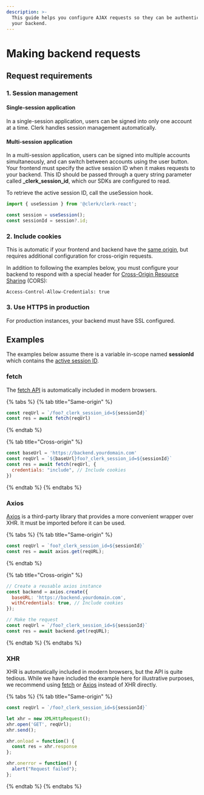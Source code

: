 ```yaml
---
description: >-
  This guide helps you configure AJAX requests so they can be authenticated by
  your backend.
---
```


# Making backend requests

## Request requirements

### 1. Session management

#### Single-session application

In a single-session application, users can be signed into only one account at a time. Clerk handles session management automatically.

#### Multi-session application

In a multi-session application, users can be signed into multiple accounts simultaneously, and can switch between accounts using the user button. Your frontend must specify the active session ID when it makes requests to your backend. This ID should be passed through a query string parameter called **\_clerk\_session\_id**, which our SDKs are configured to read.

To retrieve the active session ID, call the useSession hook.

```jsx
import { useSession } from '@clerk/clerk-react';

const session = useSession();
const sessionId = session?.id;
```

### 2. Include cookies

This is automatic if your frontend and backend have the [same origin](https://developer.mozilla.org/en-US/docs/Web/Security/Same-origin_policy), but requires additional configuration for cross-origin requests.

In addition to following the examples below, you must configure your backend to respond with a special header for [Cross-Origin Resource Sharing](https://developer.mozilla.org/en-US/docs/Web/HTTP/CORS) \(CORS\):

```http
Access-Control-Allow-Credentials: true
```

### 3. Use HTTPS in production

For production instances, your backend must have SSL configured.

## Examples

The examples below assume there is a variable in-scope named **sessionId** which contains the [active session ID](making-backend-requests.md#1-set-__clerk_session_id).

### fetch

The [fetch API](https://developer.mozilla.org/en-US/docs/Web/API/Fetch_API/Using_Fetch) is automatically included in modern browsers.

{% tabs %}
{% tab title="Same-origin" %}
```jsx
const reqUrl = `/foo?_clerk_session_id=${sessionId}`
const res = await fetch(reqUrl)
```
{% endtab %}

{% tab title="Cross-origin" %}
```javascript
const baseUrl = 'https://backend.yourdomain.com'
const reqUrl = `${baseUrl}foo?_clerk_session_id=${sessionId}`
const res = await fetch(reqUrl, {
  credentials: "include", // Include cookies
})
```
{% endtab %}
{% endtabs %}

### Axios

[Axios](https://github.com/axios/axios) is a third-party library that provides a more convenient wrapper over XHR. It must be imported before it can be used.

{% tabs %}
{% tab title="Same-origin" %}
```jsx
const reqUrl = `foo?_clerk_session_id=${sessionId}`
const res = await axios.get(reqURL);
```
{% endtab %}

{% tab title="Cross-origin" %}
```javascript
// Create a reusable axios instance
const backend = axios.create({
  baseURL: 'https://backend.yourdomain.com',
  withCredentials: true, // Include cookies
});

// Make the request
const reqUrl = `/foo?_clerk_session_id=${sessionId}`
const res = await backend.get(reqURL);
```
{% endtab %}
{% endtabs %}

### XHR

XHR is automatically included in modern browsers, but the API is quite tedious. While we have included the example here for illustrative purposes, we recommend using [fetch](making-backend-requests.md#fetch) or [Axios](making-backend-requests.md#axios) instead of XHR directly.

{% tabs %}
{% tab title="Same-origin" %}
```javascript
const reqUrl = `/foo?_clerk_session_id=${sessionId}`

let xhr = new XMLHttpRequest();
xhr.open('GET', reqUrl);
xhr.send();

xhr.onload = function() {
  const res = xhr.response
};

xhr.onerror = function() {
  alert("Request failed");
};
```
{% endtab %}
{% endtabs %}


